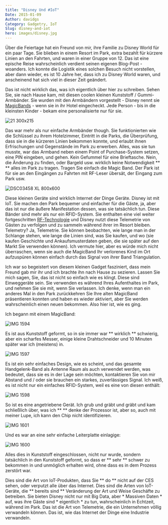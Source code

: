 ```yaml
---
title: "Disney Und #IoT"
Date: 2015-01-09
Author: davidgs
Category: Gadgetry, IoT
Slug: disney-and-iot
hero: images/disney.jpg
---
```


Über die Feiertage hat ein Freund von mir, ihre Familie zu Disney World für ein paar Tage. Sie blieben in einem Resort im Park, extra bezahlt für kürzere Linien an den Fahrten, und waren in einer Gruppe von 12. Das ist eine epische Reise wahrscheinlich verdient seinen eigenen Blog-Post - woanders. Ich konnte die Logistik eines solchen Besuch nicht vorstellen, aber dann wieder, es ist 10 Jahre her, dass ich zu Disney World waren, und anscheinend hat sich viel in dieser Zeit geändert.

Das ist nicht wirklich das, was ich eigentlich über hier zu schreiben. Sehen Sie, sie nach Hause kam, mit diesen coolen kleinen Kunststoff / Gummi-Armbänder. Sie wurden mit den Armbändern vorgestellt - Disney nennt sie [MagicBands](http://www.google.com/aclk?sa=l&ai=Cn6YVIyGwVIPdI4jYpgPmt4KIBbCdkLcJsPD6kYECuJ7GvaYBCAAQASC5VGDJ7qeKpKTEEaABxvSz_gPIAQGqBB9P0GZkOBPEgK6Ouy6vIILHWD0Zp9Iw_GHI6nWnsLbCgAWQToAHgNn1RYgHAZAHAqgHpr4b&sig=AOD64_3AYdOTwEhFZiBYvxQJk4hZsV2IfQ&rct=j&q=&ved=0CCAQ0Qw&adurl=http://ad.doubleclick.net/clk%3B252175360%3B76276805%3Bl%3Bu%3Dms%3Fhttps://disneyworld.disney.go.com/plan/my-disney-experience/bands-cards/%3FCMP%3DKNC-WDW_FY15_DOM_NGE_BR_MagicBands%7CG%7C4151322.NG.AM.02.01%26keyword_id%3DsX37LLiAO_dc%7Cdisney%2520magic%2520band%7C68978719648%7Ce%7C15402cl14044) - wenn sie in ihr Hotel eingecheckt. Jede Person - bis in die kleinsten Kinder - bekam eine personalisierte nur für sie.

![21 300x215](/posts/category/iot/iot-hardware/images/21-300x215.jpg )

Das war mehr als nur einfache Armbänder though. Sie funktionierten wie die Schlüssel zu ihrem Hotelzimmer, Eintritt in die Parks, die Überprüfung, dass sie in die kürzeren Linien bekommen konnte, und erlaubt ihnen Erfrischungen und Gegenstände im Park zu erwerben. Alles, was sie tun musste, war das Armband neben einem Point of Purchase-System setzen, eine PIN eingeben, und gehen. Kein Gefummel für eine Brieftasche. Nein, die Änderung zu finden, oder Bargeld usw. wirklich keine Notwendigkeit ** ** alles im Park zu tragen. Tragen Sie einfach die Magic Band. Der Park ist für sie an den Eingängen zu Fahrten mit RF-Leser übersät, der Eingang zum Park usw.

![DSC03458 XL 800x600](/posts/category/iot/iot-hardware/images/DSC03458-XL-800x600.jpg)

Diese kleinen Geräte sind wirklich Internet der Dinge Geräte. Disney ist mit IoT. Sie machen den Park bequemer und einfacher für die Gäste, ja, aber das ist nur die äußere Manifestation dessen, was sie tatsächlich tun. Diese Bänder sind mehr als nur ein RFID-System. Sie enthalten eine viel weiter fortgeschritten [RF-Technologie](https://disneyworld.disney.go.com/faq/my-disney-experience/frequency-technology/) und Disney nutzt diese Telemetrie von Gästen zu verfolgen und zu sammeln während ihrer im Resort bleiben. Telemetry? Ja, Telemetrie. Sie können beobachten, wie lange man in der Schlange stehen, wie lange die Linien sind, was Sie kaufen, und wo (sie kaufen Geschichte und Ankaufsmusterdaten geben, die sie später auf den Markt Sie verwenden können). Ich vermute hier, aber es würde mich nicht überraschen, wenn sie auch die MagicBand Ihr verlorenes Kind im Ort aufzuspüren können einfach durch das Signal von ihrer Band Triangulation.

Ich war so begeistert von diesem kleinen Gadget fasziniert, dass mein Freund gab mir ihr und ich brachte ihn nach Hause zu sezieren. Lassen Sie mich sagen, Sie, das ist nicht so einfach wie es klingt. Diese sind Einweggeräte sein. Sie verwenden es während Ihres Aufenthaltes im Park, und nehmen Sie sie mit, wenn Sie verlassen. Ich denke, wenn man ein anderes Mal in den Park zurückkehren Sie Ihre alten MagicBand präsentieren konnten und haben es wieder aktiviert, aber Sie werden wahrscheinlich einen neuen bekommen. Also hier ist, wie es ging.

Ich begann mit einem MagicBand:

![IMG 1594](/posts/category/iot/iot-hardware/images/IMG_1594.jpg)

Es ist aus Kunststoff geformt, so in sie immer war ** wirklich ** schwierig, aber ein scharfes Messer, einige kleine Drahtschneider und 10 Minuten später war ich (meistens) in.

![IMG 1597](/posts/category/iot/iot-hardware/images/IMG_1597.jpg)

Es ist ein sehr einfaches Design, wie es scheint, und das gesamte Handgelenk-Band als Antenne Raum als auch verwendet werden, was bedeutet, dass sie es in der Lage sein möchten, kontaktieren Sie von mir Abstand und / oder sie brauchen ein starkes, zuverlässiges Signal. Ich weiß, es ist nicht nur ein einfaches RFID-System, weil es eine von diesen enthält:

![IMG 1598](/posts/category/iot/iot-hardware/images/IMG_1598.jpg)

So ist es eine angetriebene Gerät. Ich grub und gräbt und gräbt und kam schließlich über, was ich ** ** denke der Prozessor ist, aber so, auch mit meiner Lupe, ich kann den Chip nicht identifizieren.

![IMG 1601](/posts/category/iot/iot-hardware/images/IMG_1601.jpg)

Und es war an eine sehr einfache Leiterplatte einlagige:

![IMG 1600](/posts/category/iot/iot-hardware/images/IMG_1600.jpg)

Alles dies in Kunststoff eingeschlossen, nicht nur wurde, sondern tatsächlich in den Kunststoff geformt, so dass er ** sehr ** schwer zu bekommen in und unmöglich erhalten wird, ohne dass es in dem Prozess zerstört war.

Dies sind die Art von IoT-Produkten, dass Sie ** do ** nicht auf der CES sehen, oder verputzt alle über das Internet. Dies sind die Arten von IoT-Geräte, die ** bereits sind ** Veränderung der Art und Weise Geschäfte zu betreiben. Sie bieten Disney nicht nur mit Big Data, aber * Massiven Daten * auf, was ihre Gäste sind * eigentlich * zu tun, wahrscheinlich in Echtzeit, während im Park. Das ist die Art von Telemetrie, die ein Unternehmen völlig verwandeln können. Das ist, wie das Internet der Dinge eine Industrie verwandeln.
